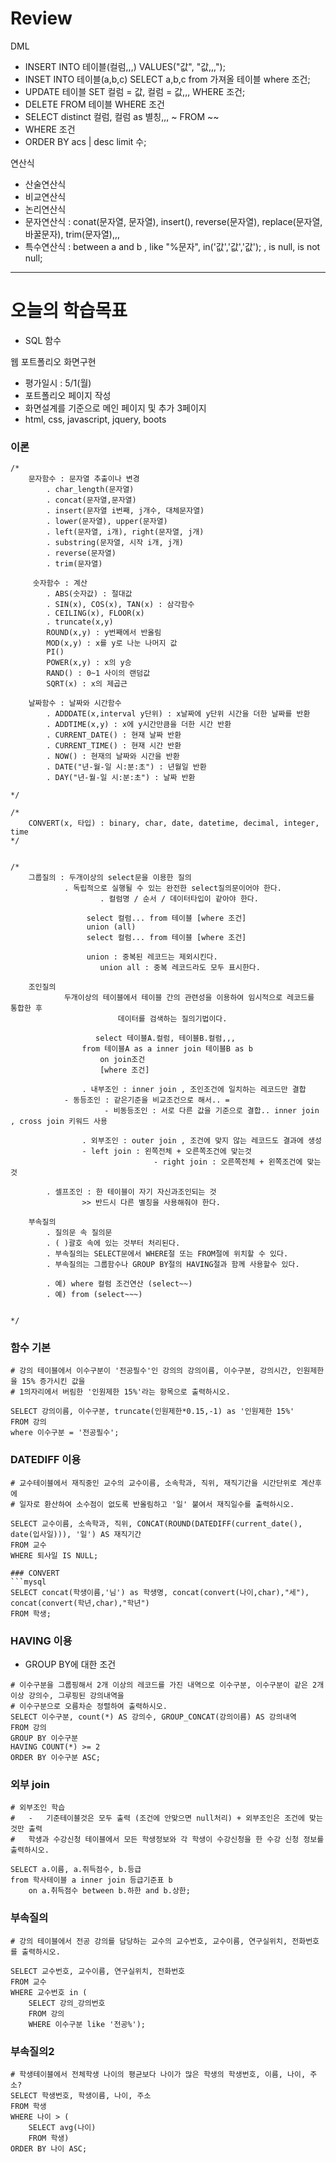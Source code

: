 # Review

DML
- INSERT INTO 테이블(컬럼,,,) VALUES("값", "값,,,");
- INSET INTO 테이블(a,b,c) SELECT a,b,c from 가져올 테이블 where 조건;
- UPDATE 테이블 SET 컬럼 = 값, 컬럼 = 값,,, WHERE 조건;
- DELETE FROM 테이블 WHERE 조건
- SELECT distinct 컬럼, 컬럼 as 별칭,,, ~ FROM ~~
- WHERE 조건
- ORDER BY acs | desc limit 수;

연산식
- 산술연산식
- 비교연산식
- 논리연산식
- 문자연산식 : conat(문자열, 문자열), insert(), reverse(문자열), replace(문자열, 바꿀문자), trim(문자열),,,
- 특수연산식 : between a and b , like "%문자", in('값','값','값'); , is null, is not null;



-----------------------------------------------------------------------------------------------

# 오늘의 학습목표
- SQL 함수


웹 포트폴리오 화면구현
- 평가일시 : 5/1(월)
- 포트폴리오 페이지 작성
- 화면설계를 기준으로 메인 페이지 및 추가 3페이지
- html, css, javascript, jquery, boots


### 이론
```mysql
/*
	문자함수 : 문자열 추출이나 변경
		. char_length(문자열)
		. concat(문자열,문자열)
		. insert(문자열 i번째, j개수, 대체문자열)
		. lower(문자열), upper(문자열)
		. left(문자열, i개), right(문자열, j개)
		. substring(문자열, 시작 i개, j개)
		. reverse(문자열)
		. trim(문자열)

	 숫자함수 : 계산
		. ABS(숫자값) : 절대값
		. SIN(x), COS(x), TAN(x) : 삼각함수
		. CEILING(x), FLOOR(x)
		. truncate(x,y)
		ROUND(x,y) : y번째에서 반올림
		MOD(x,y) : x를 y로 나눈 나머지 값
		PI()
		POWER(x,y) : x의 y승
		RAND() : 0~1 사이의 랜덤값
		SQRT(x) : x의 제곱근

	날짜함수 : 날짜와 시간함수
		. ADDDATE(x,interval y단위) : x날짜에 y단위 시간을 더한 날짜를 반환
		. ADDTIME(x,y) : x에 y시간만큼을 더한 시간 반환
		. CURRENT_DATE() : 현재 날짜 반환
		. CURRENT_TIME() : 현재 시간 반환
		. NOW() : 현재의 날짜와 시간을 반환
		. DATE("년-월-일 시:분:초") : 년월일 반환
		. DAY("년-월-일 시:분:초") : 날짜 반환

*/

/*
	CONVERT(x, 타입) : binary, char, date, datetime, decimal, integer, time
*/


/*
	그룹질의 : 두개이상의 select문을 이용한 질의
			. 독립적으로 실행될 수 있는 완전한 select질의문이어야 한다.
            		. 컬럼명 / 순서 / 데이터타입이 같아야 한다.
            
           		 select 컬럼... from 테이블 [where 조건]
           		 union (all)
           		 select 컬럼... from 테이블 [where 조건]
            
           		 union : 중복된 레코드는 제외시킨다.
            		union all : 중복 레코드라도 모두 표시한다.
   	 
   	조인질의
			두개이상의 테이블에서 테이블 간의 관련성을 이용하여 임시적으로 레코드를 통합한 후
            			데이터를 검색하는 질의기법이다.
            
         		   select 테이블A.컬럼, 테이블B.컬럼,,,
				from 테이블A as a inner join 테이블B as b
					on join조건
					[where 조건]
                
                . 내부조인 : inner join , 조인조건에 일치하는 레코드만 결합
			- 동등조인 : 같은기준을 비교조건으로 해서.. = 
                   	 - 비동등조인 : 서로 다른 값을 기준으로 결합.. inner join , cross join 키워드 사용
                
                . 외부조인 : outer join , 조건에 맞지 않는 레코드도 결과에 생성
				- left join : 왼쪽전체 + 오른쪽조건에 맞는것
                                - right join : 오른쪽전체 + 왼쪽조건에 맞는것
				
		. 셀프조인 : 한 테이블이 자기 자신과조인되는 것
				>> 반드시 다른 별칭을 사용해줘야 한다.
    
  	부속질의
		. 질의문 속 질의문
		. ( )괄호 속에 있는 것부터 처리된다.
		. 부속질의는 SELECT문에서 WHERE절 또는 FROM절에 위치할 수 있다.
		. 부속질의는 그룹함수나 GROUP BY절의 HAVING절과 함께 사용할수 있다.
		
		. 예) where 컬럼 조건연산 (select~~)
		. 예) from (select~~~)
    			

*/

```


### 함수 기본
```mysql
# 강의 테이블에서 이수구분이 '전공필수'인 강의의 강의이름, 이수구분, 강의시간, 인원제한을 15% 증가시킨 값을
# 1의자리에서 버림한 '인원제한 15%'라는 항목으로 출력하시오.

SELECT 강의이름, 이수구분, truncate(인원제한*0.15,-1) as '인원제한 15%'
FROM 강의
where 이수구분 = '전공필수';

```

### DATEDIFF 이용
```mysql
# 교수테이블에서 재직중인 교수의 교수이름, 소속학과, 직위, 재직기간을 시간단위로 계산후에
# 일자로 환산하여 소수점이 없도록 반올림하고 '일' 붙여서 재직일수를 출력하시오.

SELECT 교수이름, 소속학과, 직위, CONCAT(ROUND(DATEDIFF(current_date(), date(입사일))), '일') AS 재직기간
FROM 교수
WHERE 퇴사일 IS NULL;

### CONVERT
```mysql
SELECT concat(학생이름,'님') as 학생명, concat(convert(나이,char),"세"), concat(convert(학년,char),"학년")
FROM 학생;
```


### HAVING 이용
- GROUP BY에 대한 조건
```mysql
# 이수구분을 그룹핑해서 2개 이상의 레코드를 가진 내역으로 이수구분, 이수구분이 같은 2개 이상 강의수, 그루핑된 강의내역을
# 이수구분으로 오름차순 정렬하여 출력하시오.
SELECT 이수구분, count(*) AS 강의수, GROUP_CONCAT(강의이름) AS 강의내역
FROM 강의
GROUP BY 이수구분
HAVING COUNT(*) >= 2
ORDER BY 이수구분 ASC;
```


### 외부 join
```mysql
# 외부조인 학습
#	-	기준테이블것은 모두 출력 (조건에 안맞으면 null처리) + 외부조인은 조건에 맞는것만 출력
#	학생과 수강신청 테이블에서 모든 학생정보와 각 학생이 수강신청을 한 수강 신청 정보를 출력하시오.

SELECT a.이름, a.취득점수, b.등급
from 학사테이블 a inner join 등급기준표 b
	on a.취득점수 between b.하한 and b.상한;
```


### 부속질의
```mysql
# 강의 테이블에서 전공 강의를 담당하는 교수의 교수번호, 교수이름, 연구실위치, 전화번호를 출력하시오.

SELECT 교수번호, 교수이름, 연구실위치, 전화번호
FROM 교수
WHERE 교수번호 in (
	SELECT 강의_강의번호
    FROM 강의
    WHERE 이수구분 like '전공%');
```

### 부속질의2
```mysql
# 학생테이블에서 전체학생 나이의 평균보다 나이가 많은 학생의 학생번호, 이름, 나이, 주소?
SELECT 학생번호, 학생이름, 나이, 주소
FROM 학생
WHERE 나이 > (
	SELECT avg(나이)
	FROM 학생)
ORDER BY 나이 ASC;
```
